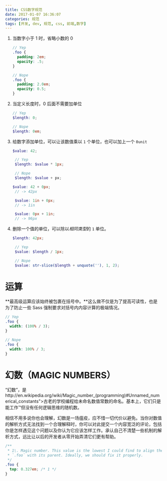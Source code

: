 ```yaml
---
title: CSS数字规范
date: 2017-01-07 16:36:07
categories: 规范
tags: [开发, dev, 规范, css, 前端,数字]
---
```


1. 当数字小于 1 时，省略小数的 0 
   ```scss
   // Yep
   .foo {
     padding: 2em;
     opacity: .5;
   }

   // Nope
   .foo {
     padding: 2.0em;
     opacity: 0.5;
   }
   ```

2. 当定义长度时，0 后面不需要加单位
   ```scss
   // Yep
   $length: 0;

   // Nope
   $length: 0em;
   ```

3. 给数字添加单位，可以让该数值乘以 `1` 个单位，也可以加上一个 `0unit`
   ```scss
   $value: 42;

    // Yep
    $length: $value * 1px;

    // Nope
    $length: $value + px;
   ```
   ```scss
   $value: 42 + 0px;
    // -> 42px

    $value: 1in + 0px;
    // -> 1in

    $value: 0px + 1in;
    // -> 96px
   ```
4. 删除一个值的单位，可以除以*相同类型*的 `1` 单位。
   ```scss
   $length: 42px;

    // Yep
    $value: $length / 1px;

    // Nope
    $value: str-slice($length + unquote(''), 1, 2);
   ```



# 运算

**最高级运算应该始终被包裹在括号中。**这么做不仅是为了提高可读性，也是为了防止一些 Sass 强制要求对括号内内容计算的极端情况。
```scss
// Yep
.foo {
  width: (100% / 3);
}

// Nope
.foo {
  width: 100% / 3;
}
```


# 幻数（MAGIC NUMBERS）

“幻数”，是http://en.wikipedia.org/wiki/Magic_number_(programming)#Unnamed_numerical_constants">古老的学校编程给未命名数值常数的命名。基本上，它们只是能工作™但没有任何逻辑思维的随机数。

相信不用多说你也会理解，幻数是一场瘟疫，应不惜一切代价以避免。当你对数值的解析方式无法找到一个合理解释时，你可以对此提交一个内容宽泛的评论，包括你是怎样遇见这个问题以及你认为它应该怎样工作。承认自己不清楚一些机制的解析方式，远比让以后的开发者从零开始弄清它们更有帮助。

```scss
/**
 * 1\. Magic number. This value is the lowest I could find to align the top of
 * `.foo` with its parent. Ideally, we should fix it properly.
 */
.foo {
  top: 0.327em; /* 1 */
}
```